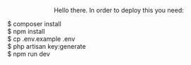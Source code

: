 <p align="center">
Hello there. In order to deploy this you need:
</p>

<p>
$ composer install
<br>
$ npm install
<br>
$ cp .env.example .env
<br>
$ php artisan key:generate 
<br>
$ npm run dev
</p>


